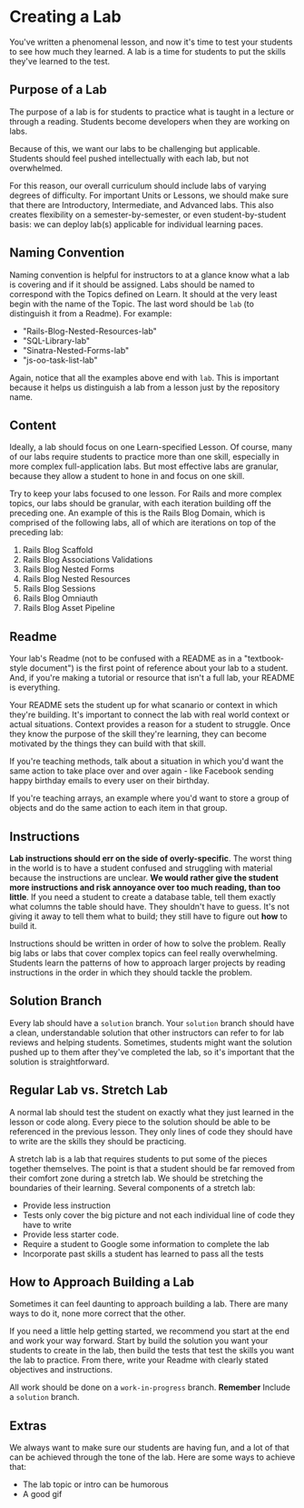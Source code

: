 # Creating a Lab

You've written a phenomenal lesson, and now it's time to test your students to
see how much they learned. A lab is a time for students to put the skills
they've learned to the test.

## Purpose of a Lab

The purpose of a lab is for students to practice what is taught in a lecture or
through a reading. Students become developers when they are working on labs.

Because of this, we want our labs to be challenging but applicable. Students
should feel pushed intellectually with each lab, but not overwhelmed.

For this reason, our overall curriculum should include labs of varying degrees
of difficulty. For important Units or Lessons, we should make sure that there
are Introductory, Intermediate, and Advanced labs. This also creates
flexibility on a semester-by-semester, or even student-by-student basis: we can
deploy lab(s) applicable for individual learning paces.

## Naming Convention

Naming convention is helpful for instructors to at a glance know what a lab is
covering and if it should be assigned. Labs should be named to correspond with
the Topics defined on Learn. It should at the very least begin with the name of
the Topic. The last word should be `lab` (to distinguish it from a Readme). For
example:

* "Rails-Blog-Nested-Resources-lab"
* "SQL-Library-lab"
* "Sinatra-Nested-Forms-lab"
* "js-oo-task-list-lab"

Again, notice that all the examples above end with `lab`. This is important
because it helps us distinguish a lab from a lesson just by the repository
name.

## Content

Ideally, a lab should focus on one Learn-specified Lesson. Of course, many of our labs
require students to practice more than one skill, especially in more complex
full-application labs. But most effective labs are granular, because they allow
a student to hone in and focus on one skill.

Try to keep your labs focused to one lesson. For Rails and more complex topics,
our labs should be granular, with each iteration building off the preceding
one. An example of this is the Rails Blog Domain, which is comprised of the
following labs, all of which are iterations on top of the preceding lab:

1. Rails Blog Scaffold
2. Rails Blog Associations Validations
3. Rails Blog Nested Forms
4. Rails Blog Nested Resources
5. Rails Blog Sessions
6. Rails Blog Omniauth
7. Rails Blog Asset Pipeline

## Readme

Your lab's Readme (not to be confused with a README as in a "textbook-style
document") is the first point of reference about your lab to a student. And, if
you're making a tutorial or resource that isn't a full lab, your README is
everything.

Your README sets the student up for what scanario or context in which they're
building. It's important to connect the lab with real world context or actual
situations. Context provides a reason for a student to struggle. Once they know
the purpose of the skill they're learning, they can become motivated by the
things they can build with that skill.

If you're teaching methods, talk about a situation in which you'd want the same
action to take place over and over again - like Facebook sending happy birthday
emails to every user on their birthday.

If you're teaching arrays, an example where you'd want to store a group of
objects and do the same action to each item in that group.

## Instructions

**Lab instructions should err on the side of overly-specific**. The worst thing
in the world is to have a student confused and struggling with material because
the instructions are unclear. **We would rather give the student more
instructions and risk annoyance over too much reading, than too little**. If
you need a student to create a database table, tell them exactly what columns
the table should have. They shouldn't have to guess. It's not giving it away to
tell them what to build; they still have to figure out **how** to build it.

Instructions should be written in order of how to solve the problem. Really big
labs or labs that cover complex topics can feel really overwhelming. Students
learn the patterns of how to approach larger projects by reading instructions
in the order in which they should tackle the problem.

## Solution Branch

Every lab should have a `solution` branch. Your `solution` branch should have a
clean, understandable solution that other instructors can refer to for lab
reviews and helping students. Sometimes, students might want the solution
pushed up to them after they've completed the lab, so it's important that the
solution is straightforward.

## Regular Lab vs. Stretch Lab

A normal lab should test the student on exactly what they just learned in the
lesson or code along. Every piece to the solution should be able to be
referenced in the previous lesson. They only lines of code they should have to
write are the skills they should be practicing.

A stretch lab is a lab that requires students to put some of the pieces
together themselves. The point is that a student should be far removed from
their comfort zone during a stretch lab. We should be stretching the boundaries
of their learning. Several components of a stretch lab:

* Provide less instruction
* Tests only cover the big picture and not each individual line of code they have to write
* Provide less starter code.
* Require a student to Google some information to complete the lab
* Incorporate past skills a student has learned to pass all the tests

## How to Approach Building a Lab

Sometimes it can feel daunting to approach building a lab. There are many ways to do it, none more correct that the other.

If you need a little help getting started, we recommend you start at the end and work your way forward. Start by build the solution you want your students to create in the lab, then build the tests that test the skills you want the lab to practice. From there, write your Readme with clearly stated objectives and instructions.

All work should be done on a `work-in-progress` branch. **Remember** Include a `solution` branch.

## Extras

We always want to make sure our students are having fun, and a lot of that can be achieved through the tone of the lab. Here are some ways to achieve that:

* The lab topic or intro can be humorous
* A good gif
